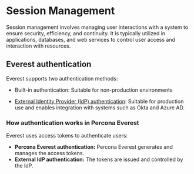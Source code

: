 # Session Management

Session management involves managing user interactions with a system to ensure security, efficiency, and continuity. It is typically utilized in applications, databases, and web services to control user access and interaction with resources.

## Everest authentication

Everest supports two authentication methods:

- Built-in authentication: Suitable for non-production environments

- [External Identity Provider (IdP) authentication](Idp_integration.md): Suitable for production use and enables integration with systems such as Okta and Azure AD.


### How authentication works in Percona Everest

Everest uses access tokens to authenticate users:

- **Percona Everest authentication:**  Percona Everest generates and manages the access tokens.
- **External IdP authentication:** The tokens are issued and controlled by the IdP.




















    
    
  






